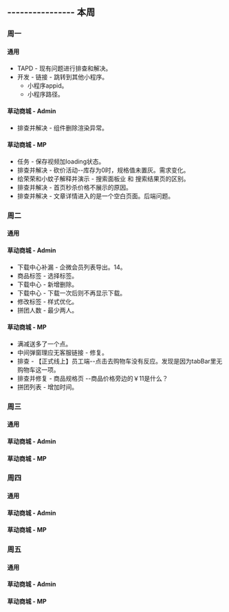 ## ---------------- 本周

### 周一
#### 通用
* TAPD - 现有问题进行排查和解决。
* 开发 - 链接 - 跳转到其他小程序。
  - 小程序appid。
  - 小程序路径。
#### 草动商城 - Admin
* 排查并解决 - 组件删除渲染异常。
#### 草动商城 - MP
* 任务 - 保存视频加loading状态。
* 排查并解决 - 砍价活动--库存为0时，规格值未置灰。需求变化。
* 给荣荣和小蚊子解释并演示 - 搜索面板业 和 搜索结果页的区别。
* 排查并解决 - 首页秒杀价格不展示的原因。
* 排查并解决 - 文章详情进入的是一个空白页面。后端问题。

### 周二
#### 通用
#### 草动商城 - Admin
* 下载中心补漏 - 企微会员列表导出。14。
* 商品标签 - 选择标签。
* 下载中心 - 新增删除。
* 下载中心 - 下载一次后则不再显示下载。
* 修改标签 - 样式优化。
* 拼团人数 - 最少两人。
#### 草动商城 - MP
* 满减送多了一个点。
* 中间弹窗理应无客服链接 - 修复。
* 排查 - 【正式线上】员工端--点击去购物车没有反应。发现是因为tabBar里无购物车这一项。
* 排查并修复 - 商品规格页 --商品价格旁边的￥11是什么？
* 拼团列表 - 增加时间。

### 周三
#### 通用
#### 草动商城 - Admin
#### 草动商城 - MP

### 周四
#### 通用
#### 草动商城 - Admin
#### 草动商城 - MP

### 周五
#### 通用
#### 草动商城 - Admin
#### 草动商城 - MP
